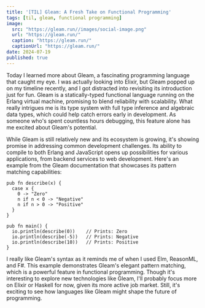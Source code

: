 ```yaml
---
title: '[TIL] Gleam: A Fresh Take on Functional Programming'
tags: [til, gleam, functional programming]
image:
  src: "https://gleam.run//images/social-image.png"
  url: "https://gleam.run/"
  caption: "https://gleam.run/"
  captionUrl: "https://gleam.run/"
date: 2024-07-19
published: true
---
```


Today I learned more about Gleam, a fascinating programming language that caught my eye. I was actually looking into Elixir, but Gleam popped up on my timeline recently, and I got distracted into revisiting its introduction just for fun. Gleam is a statically-typed functional language running on the Erlang virtual machine, promising to blend reliability with scalability. What really intrigues me is its type system with full type inference and algebraic data types, which could help catch errors early in development. As someone who's spent countless hours debugging, this feature alone has me excited about Gleam's potential.

While Gleam is still relatively new and its ecosystem is growing, it's showing promise in addressing common development challenges. Its ability to compile to both Erlang and JavaScript opens up possibilities for various applications, from backend services to web development. Here's an example from the Gleam documentation that showcases its pattern matching capabilities:

```
pub fn describe(x) {
  case x {
    0 -> "Zero"
    n if n < 0 -> "Negative"
    n if n > 0 -> "Positive"
  }
}

pub fn main() {
  io.println(describe(0))    // Prints: Zero
  io.println(describe(-5))   // Prints: Negative
  io.println(describe(10))   // Prints: Positive
}
```

I really like Gleam's syntax as it reminds me of when I used Elm, ReasonML, and F#. This example demonstrates Gleam's elegant pattern matching, which is a powerful feature in functional programming. Though it's interesting to explore new technologies like Gleam, I'll probably focus more on Elixir or Haskell for now, given its more active job market. Still, it's exciting to see how languages like Gleam might shape the future of programming.
